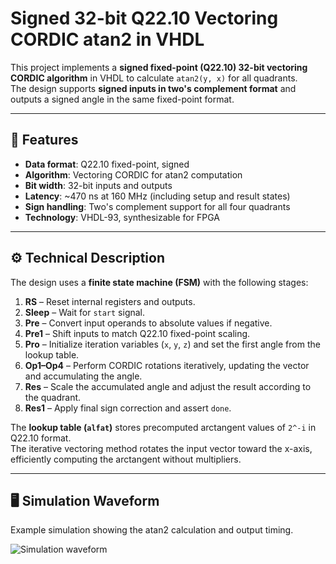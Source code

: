 # Signed 32-bit Q22.10 Vectoring CORDIC atan2 in VHDL

This project implements a **signed fixed-point (Q22.10) 32-bit vectoring CORDIC algorithm** in VHDL to calculate `atan2(y, x)` for all quadrants.  
The design supports **signed inputs in two's complement format** and outputs a signed angle in the same fixed-point format.

---

## 🚀 Features
- **Data format**: Q22.10 fixed-point, signed
- **Algorithm**: Vectoring CORDIC for atan2 computation
- **Bit width**: 32-bit inputs and outputs
- **Latency**: ~470 ns at 160 MHz (including setup and result states)
- **Sign handling**: Two's complement support for all four quadrants
- **Technology**: VHDL-93, synthesizable for FPGA

---

## ⚙ Technical Description
The design uses a **finite state machine (FSM)** with the following stages:

1. **RS** – Reset internal registers and outputs.
2. **Sleep** – Wait for `start` signal.
3. **Pre** – Convert input operands to absolute values if negative.
4. **Pre1** – Shift inputs to match Q22.10 fixed-point scaling.
5. **Pro** – Initialize iteration variables (`x`, `y`, `z`) and set the first angle from the lookup table.
6. **Op1–Op4** – Perform CORDIC rotations iteratively, updating the vector and accumulating the angle.
7. **Res** – Scale the accumulated angle and adjust the result according to the quadrant.
8. **Res1** – Apply final sign correction and assert `done`.

The **lookup table (`alfat`)** stores precomputed arctangent values of `2^-i` in Q22.10 format.  
The iterative vectoring method rotates the input vector toward the x-axis, efficiently computing the arctangent without multipliers.

---

## 🖥 Simulation Waveform
Example simulation showing the atan2 calculation and output timing.

![Simulation waveform](img/cordic_atan2_simwave.png)

